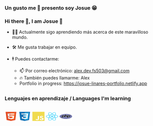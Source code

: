 ### Un gusto me 👋 presento soy Josue 😁 
### Hi there 👋, I am Josue 👾

- 🧑‍🎓 Actualmente sigo aprendiendo más acerca de este maravilloso mundo.
- 🛠 Me gusta trabajar en equipo.
- 🕴 Puedes contactarme:
  - 📫 Por correo electrónico: alex.dev.fs503@gmail.com
  - 🔥 También puedes llamarme: Alex
  - Portfolio in progress: https://josue-linares-portfolio.netlify.app

  
  ##
### Lenguajes en aprendizaje / Languages I'm learning
<div style="display: inline_block"><br>
  <img align="center" alt="HTML5" height="30" width="40" src="https://raw.githubusercontent.com/devicons/devicon/master/icons/html5/html5-original.svg">
  <img align="center" alt="CSS3" height="30" width="40" src="https://raw.githubusercontent.com/devicons/devicon/master/icons/css3/css3-original.svg">
  <img align="center" alt="JavaScript" height="30" width="40" src="https://raw.githubusercontent.com/devicons/devicon/master/icons/javascript/javascript-plain.svg">
  <img align="center" alt="React" height="30" width="40" src="https://raw.githubusercontent.com/devicons/devicon/master/icons/react/react-original.svg">
  <img align="center" alt="PHP" height="30" width="40" src="https://raw.githubusercontent.com/devicons/devicon/master/icons/php/php-original.svg">
</div>
  
 ##
 


